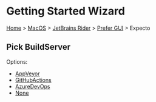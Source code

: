 <!--
GENERATED FILE - DO NOT EDIT
This file was generated by [MarkdownSnippets](https://github.com/SimonCropp/MarkdownSnippets).
Source File: /docs/mdsource/wiz/MacOS_Rider_Gui_Expecto.source.md
To change this file edit the source file and then run MarkdownSnippets.
-->

# Getting Started Wizard

[Home](/docs/wiz/readme.md) > [MacOS](MacOS.md) > [JetBrains Rider](MacOS_Rider.md) > [Prefer GUI](MacOS_Rider_Gui.md) > Expecto

## Pick BuildServer

Options:
 * [AppVeyor](MacOS_Rider_Gui_Expecto_AppVeyor.md)
 * [GitHubActions](MacOS_Rider_Gui_Expecto_GitHubActions.md)
 * [AzureDevOps](MacOS_Rider_Gui_Expecto_AzureDevOps.md)
 * [None](MacOS_Rider_Gui_Expecto_None.md)
